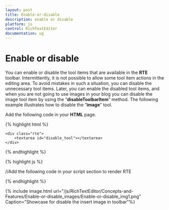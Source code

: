 ```yaml
---
layout: post
title: Enable-or-disable
description: enable or disable
platform: js
control: RichTextEditor
documentation: ug
---
```


# Enable or disable

You can enable or disable the tool items that are available in the **RTE** toolbar. Intermittently, it is not possible to allow some tool item actions in the editing area. To avoid mistakes in such a situation, you can disable the unnecessary tool items. Later, you can enable the disabled tool items, and when you are not going to use images in your blog you can disable the image tool item by using the “**disableToolbarItem**” method. The following example illustrates how to disable the “**image**” tool.

Add the following code in your **HTML** page.

{% highlight html %}


    <div class="rte">
        <textarea id="disable_tool"></textarea>
    </div>

{% endhighlight %}

{% highlight js %}


 //Add the following code in your script section to render RTE
 <script>
    var rteobj;
    $(function(){
        $("#disable_tool").ejRTE();	
        rteobj = $("#disable_tool").data("ejRTE");
        rteobj.disableToolbarItem("disable_toolimage");
    });
</script>

{% endhighlight %}


{% include image.html url="/js/RichTextEditor/Concepts-and-Features/Enable-or-disable_images/Enable-or-disable_img1.png" Caption="Showcase for disable the insert image in toolbar"%}

